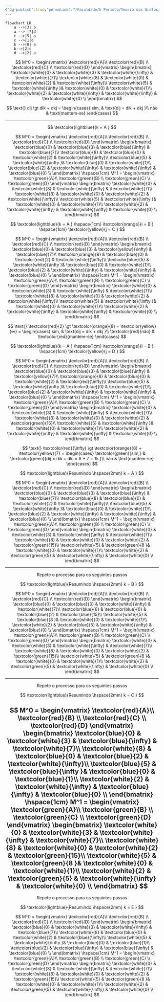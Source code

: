 ```yaml
---
{"dg-publish":true,"permalink":"/Faculdade/5 Periodo/Teoria dos Grafos/Sub-Notes/Algoritmo de Floyd/","created":"2024-12-26T10:28:40.214-03:00"}
---
```



```mermaid
flowchart LR
	a -->|3| b 
	a --> |7|d
	c -->|5| a  
	c -->|1|d
	b -->|8| a  
	b-->|2|c
	d -->|2| a
```
$$
M^0 =
\begin{vmatrix}
    \textcolor{red}{A}\\ \textcolor{red}{B}  \\ \textcolor{red}{C}  \\ \textcolor{red}{D} 
\end{vmatrix}
\begin{bmatrix}
    \textcolor{white}{0}  & \textcolor{white}{3}  & \textcolor{white}{\infty} & \textcolor{white}{7}\\
    \textcolor{white}{8}  & \textcolor{white}{0}  & \textcolor{white}{2} & \textcolor{white}{\infty}\\ 
    \textcolor{white}{5}  & \textcolor{white}{\infty }& \textcolor{white}{0}  & \textcolor{white}{1}\\
    \textcolor{white}{2}  & \textcolor{white}{\infty} & \textcolor{white}{\infty} & \textcolor{white}{0} \\
\end{bmatrix}
$$



$$
\text{} dij \gt dik + dkj = \begin{cases}
    sim,   & \text{dij = dik + dkj }\\
    não & \text{mantem-se}
\end{cases}
$$

---

$$
\textcolor{lightblue}{k = A } 
$$

$$
M^0 =
\begin{vmatrix}
    \textcolor{red}{A}\\ \textcolor{red}{B}  \\ \textcolor{red}{C}  \\ \textcolor{red}{D} 
\end{vmatrix}
\begin{bmatrix}
    \textcolor{blue}{0}  & \textcolor{blue}{3}  & \textcolor{blue}{\infty} & \textcolor{blue}{7}\\
    \textcolor{blue}{8}  & \textcolor{blue}{0}  & \textcolor{white}{2} & \textcolor{white}{\infty}\\ 
    \textcolor{blue}{5}  & \textcolor{white}{\infty }& \textcolor{blue}{0}  & \textcolor{white}{1}\\
    \textcolor{blue}{2}  & \textcolor{white}{\infty} & \textcolor{white}{\infty} & \textcolor{blue}{0} \\
\end{bmatrix}
\hspace{1cm}
M^1 =
\begin{vmatrix}
     \textcolor{green}{A}\\ \textcolor{green}{B}  \\ \textcolor{green}{C}  \\ \textcolor{green}{D} 
\end{vmatrix}
\begin{bmatrix}
    \textcolor{white}{0}  & \textcolor{white}{3}  & \textcolor{white}{\infty} & \textcolor{white}{7}\\
    \textcolor{white}{8}  & \textcolor{white}{0}  & \textcolor{white}{2} & \textcolor{white}{\infty}\\ 
    \textcolor{white}{5}  & \textcolor{white}{\infty }& \textcolor{white}{0}  & \textcolor{white}{1}\\
    \textcolor{white}{2}  & \textcolor{white}{\infty} & \textcolor{white}{\infty} & \textcolor{white}{0} \\
\end{bmatrix}
$$

$$
\textcolor{lightblue}{k = A }
\hspace{1cm}
\textcolor{orange}{i = B } 
\hspace{1cm}
\textcolor{yellow}{j = C } 
$$

$$
M^0 =
\begin{vmatrix}
    \textcolor{red}{A}\\ \textcolor{red}{B}  \\ \textcolor{red}{C}  \\ \textcolor{red}{D} 
\end{vmatrix}
\begin{bmatrix}
    \textcolor{blue}{0}  & \textcolor{blue}{3}  & \textcolor{yellow}{\infty} & \textcolor{blue}{7}\\
    \textcolor{orange}{8}  & \textcolor{blue}{0}  & \textcolor{red}{2} & \textcolor{white}{\infty}\\ 
    \textcolor{blue}{5}  & \textcolor{white}{\infty }& \textcolor{blue}{0}  & \textcolor{white}{1}\\
    \textcolor{blue}{2}  & \textcolor{white}{\infty} & \textcolor{white}{\infty} & \textcolor{blue}{0} \\
\end{bmatrix}
\hspace{1cm}
M^1 =
\begin{vmatrix}
     \textcolor{green}{A}\\ \textcolor{green}{B}  \\ \textcolor{green}{C}  \\ \textcolor{green}{D} 
\end{vmatrix}
\begin{bmatrix}
    \textcolor{white}{0}  & \textcolor{white}{3}  & \textcolor{white}{\infty} & \textcolor{white}{7}\\
    \textcolor{white}{8}  & \textcolor{white}{0}  & \textcolor{white}{2} & \textcolor{white}{\infty}\\ 
    \textcolor{white}{5}  & \textcolor{white}{\infty }& \textcolor{white}{0}  & \textcolor{white}{1}\\
    \textcolor{white}{2}  & \textcolor{white}{\infty} & \textcolor{white}{\infty} & \textcolor{white}{0} \\
\end{bmatrix}
$$


$$
\text{} \textcolor{red}{2} \gt \textcolor{orange}{8} + \textcolor{yellow}{∞} = \begin{cases}
    sim,   & \text{dij = dik + dkj }\\
    \textcolor{red}{não} & \textcolor{red}{mantem-se}
\end{cases}
$$

$$
\textcolor{lightblue}{k = A }
\hspace{1cm}
\textcolor{orange}{i = B } 
\hspace{1cm}
\textcolor{yellow}{j = D } 
$$

$$
M^0 =
\begin{vmatrix}
    \textcolor{red}{A}\\ \textcolor{red}{B}  \\ \textcolor{red}{C}  \\ \textcolor{red}{D} 
\end{vmatrix}
\begin{bmatrix}
    \textcolor{blue}{0}  & \textcolor{blue}{3}  & \textcolor{blue}{\infty} & \textcolor{yellow}{7}\\
    \textcolor{orange}{8}  & \textcolor{blue}{0}  & \textcolor{white}{2} & \textcolor{red}{\infty}\\ 
    \textcolor{blue}{5}  & \textcolor{white}{\infty }& \textcolor{blue}{0}  & \textcolor{white}{1}\\
    \textcolor{blue}{2}  & \textcolor{white}{\infty} & \textcolor{white}{\infty} & \textcolor{blue}{0} \\
\end{bmatrix}
\hspace{1cm}
M^1 =
\begin{vmatrix}
     \textcolor{green}{A}\\ \textcolor{green}{B}  \\ \textcolor{green}{C}  \\ \textcolor{green}{D} 
\end{vmatrix}
\begin{bmatrix}
    \textcolor{white}{0}  & \textcolor{white}{3}  & \textcolor{white}{\infty} & \textcolor{white}{7}\\
    \textcolor{white}{8}  & \textcolor{white}{0}  & \textcolor{white}{2} & \textcolor{green}{15}\\ 
    \textcolor{white}{5}  & \textcolor{white}{\infty }& \textcolor{white}{0}  & \textcolor{white}{1}\\
    \textcolor{white}{2}  & \textcolor{white}{\infty} & \textcolor{white}{\infty} & \textcolor{white}{0} \\
\end{bmatrix}
$$


$$
\text{} \textcolor{red}{\infty} \gt \textcolor{orange}{8} + \textcolor{yellow}{7} = \begin{cases}
    \textcolor{green}{sim,}   & \textcolor{green}{dij = dik + dkj = 8 + 7 = 15 }\\
    não & \text{mantem-se}
\end{cases}
$$

$$
\textcolor{lightblue}{Resumindo  \hspace{2mm} k = A }
$$

$$
M^0 =
\begin{vmatrix}
    \textcolor{red}{A}\\ \textcolor{red}{B}  \\ \textcolor{red}{C}  \\ \textcolor{red}{D} 
\end{vmatrix}
\begin{bmatrix}
    \textcolor{blue}{0}  & \textcolor{blue}{3}  & \textcolor{blue}{\infty} & \textcolor{blue}{7}\\
    \textcolor{blue}{8}  & \textcolor{blue}{0}  & \textcolor{white}{2} & \textcolor{white}{\infty}\\ 
    \textcolor{blue}{5}  & \textcolor{white}{\infty }& \textcolor{blue}{0}  & \textcolor{white}{1}\\
    \textcolor{blue}{2}  & \textcolor{white}{\infty} & \textcolor{white}{\infty} & \textcolor{blue}{0} \\
\end{bmatrix}
\hspace{1cm}
M^1 =
\begin{vmatrix}
     \textcolor{green}{A}\\ \textcolor{green}{B}  \\ \textcolor{green}{C}  \\ \textcolor{green}{D} 
\end{vmatrix}
\begin{bmatrix}
    \textcolor{white}{0}  & \textcolor{white}{3}  & \textcolor{white}{\infty} & \textcolor{white}{7}\\
    \textcolor{white}{8}  & \textcolor{white}{0}  & \textcolor{white}{2} & \textcolor{green}{15}\\ 
    \textcolor{white}{5}  & \textcolor{green}{8 }& \textcolor{white}{0}  & \textcolor{white}{1}\\
    \textcolor{white}{2}  & \textcolor{green}{5} & \textcolor{white}{\infty} & \textcolor{white}{0} \\
\end{bmatrix}
$$

---

$$
\text{Repete o processo para os seguintes passos}
$$

$$
\textcolor{lightblue}{Resumindo  \hspace{2mm} k = B }
$$

$$
M^0 =
\begin{vmatrix}
    \textcolor{red}{A}\\ \textcolor{red}{B}  \\ \textcolor{red}{C}  \\ \textcolor{red}{D} 
\end{vmatrix}
\begin{bmatrix}
    \textcolor{blue}{0}  & \textcolor{blue}{3}  & \textcolor{white}{\infty} & \textcolor{white}{7}\\
    \textcolor{blue}{8}  & \textcolor{blue}{0}  & \textcolor{blue}{2} & \textcolor{blue}{15}\\ 
    \textcolor{white}{5}  & \textcolor{blue}{8 }& \textcolor{white}{0}  & \textcolor{white}{1}\\
    \textcolor{white}{2}  & \textcolor{blue}{5} & \textcolor{white}{\infty} & \textcolor{blue}{0} \\
\end{bmatrix}
\hspace{1cm}
M^1 =
\begin{vmatrix}
     \textcolor{green}{A}\\ \textcolor{green}{B}  \\ \textcolor{green}{C}  \\ \textcolor{green}{D} 
\end{vmatrix}
\begin{bmatrix}
    \textcolor{white}{0}  & \textcolor{white}{3}  & \textcolor{white}{\infty} & \textcolor{white}{7}\\
    \textcolor{white}{8}  & \textcolor{white}{0}  & \textcolor{white}{2} & \textcolor{green}{15}\\ 
    \textcolor{white}{5}  & \textcolor{green}{8 }& \textcolor{white}{0}  & \textcolor{white}{1}\\
    \textcolor{white}{2}  & \textcolor{green}{5} & \textcolor{white}{\infty} & \textcolor{white}{0} \\
\end{bmatrix}
$$

---

$$
\text{Repete o processo para os seguintes passos}
$$

$$
\textcolor{lightblue}{Resumindo  \hspace{2mm} k = C }
$$

$$
M^0 =
\begin{vmatrix}
    \textcolor{red}{A}\\ \textcolor{red}{B}  \\ \textcolor{red}{C}  \\ \textcolor{red}{D} 
\end{vmatrix}
\begin{bmatrix}
    \textcolor{blue}{0}  & \textcolor{white}{3}  & \textcolor{blue}{\infty} & \textcolor{white}{7}\\
    \textcolor{white}{8}  & \textcolor{blue}{0}  & \textcolor{blue}{2} & \textcolor{white}{\infty}\\ 
    \textcolor{blue}{5}  & \textcolor{blue}{\infty }& \textcolor{blue}{0}  & \textcolor{blue}{1}\\
    \textcolor{white}{2}  & \textcolor{white}{\infty} & \textcolor{blue}{\infty} & \textcolor{blue}{0} \\
\end{bmatrix}
\hspace{1cm}
M^1 =
\begin{vmatrix}
     \textcolor{green}{A}\\ \textcolor{green}{B}  \\ \textcolor{green}{C}  \\ \textcolor{green}{D} 
\end{vmatrix}
\begin{bmatrix}
    \textcolor{white}{0}  & \textcolor{white}{3}  & \textcolor{white}{\infty} & \textcolor{white}{7}\\
    \textcolor{white}{8}  & \textcolor{white}{0}  & \textcolor{white}{2} & \textcolor{green}{15}\\ 
    \textcolor{white}{5}  & \textcolor{green}{8 }& \textcolor{white}{0}  & \textcolor{white}{1}\\
    \textcolor{white}{2}  & \textcolor{green}{5} & \textcolor{white}{\infty} & \textcolor{white}{0} \\
\end{bmatrix}
$$
---

$$
\text{Repete o processo para os seguintes passos}
$$

$$
\textcolor{lightblue}{Resumindo  \hspace{2mm} k = E }
$$

$$
M^0 =
\begin{vmatrix}
    \textcolor{red}{A}\\ \textcolor{red}{B}  \\ \textcolor{red}{C}  \\ \textcolor{red}{D} 
\end{vmatrix}
\begin{bmatrix}
    \textcolor{blue}{0}  & \textcolor{white}{3}  & \textcolor{white}{\infty} & \textcolor{blue}{7}\\
    \textcolor{white}{8}  & \textcolor{blue}{0}  & \textcolor{white}{2} & \textcolor{blue}{\infty}\\ 
    \textcolor{white}{5}  & \textcolor{white}{\infty }& \textcolor{blue}{0}  & \textcolor{blue}{1}\\
    \textcolor{blue}{2}  & \textcolor{blue}{\infty} & \textcolor{blue}{\infty} & \textcolor{blue}{0} \\
\end{bmatrix}
\hspace{1cm}
M^1 =
\begin{vmatrix}
     \textcolor{green}{A}\\ \textcolor{green}{B}  \\ \textcolor{green}{C}  \\ \textcolor{green}{D} 
\end{vmatrix}
\begin{bmatrix}
    \textcolor{white}{0}  & \textcolor{white}{3}  & \textcolor{white}{\infty} & \textcolor{white}{7}\\
    \textcolor{white}{8}  & \textcolor{white}{0}  & \textcolor{white}{2} & \textcolor{green}{15}\\ 
    \textcolor{white}{5}  & \textcolor{green}{8 }& \textcolor{white}{0}  & \textcolor{white}{1}\\
    \textcolor{white}{2}  & \textcolor{green}{5} & \textcolor{white}{\infty} & \textcolor{white}{0} \\
\end{bmatrix}
$$
